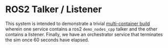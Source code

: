 # ROS2 Talker / Listener

This system is intended to demonstrate a trivial [multi-container
build](https://docs.resim.ai/guides/multi-container-builds/) wherein one service contains a ros2
`demo_nodes_cpp` talker and the other contains a listener. Finally, we have an orchestrator service
that terminates the sim once 60 seconds have elapsed.
